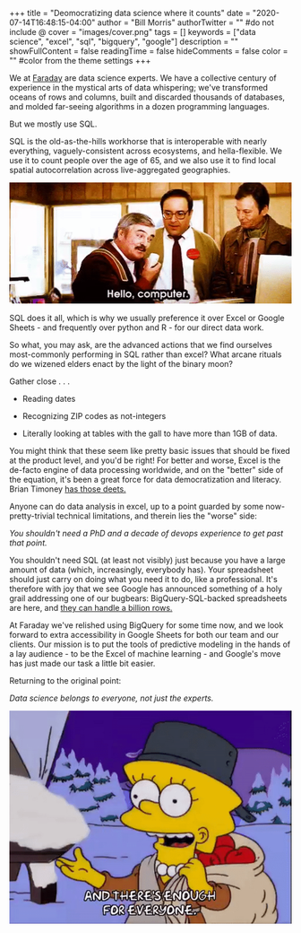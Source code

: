 +++
title = "Deomocratizing data science where it counts"
date = "2020-07-14T16:48:15-04:00"
author = "Bill Morris"
authorTwitter = "" #do not include @
cover = "images/cover.png"
tags = []
keywords = ["data science", "excel", "sql", "bigquery", "google"]
description = ""
showFullContent = false
readingTime = false
hideComments = false
color = "" #color from the theme settings
+++

We at [Faraday](https://faraday.ai/) are data science experts. We have a collective century of experience in the mystical arts of data whispering; we've transformed oceans of rows and columns, built and discarded thousands of databases, and molded far-seeing algorithms in a dozen programming languages.

But we mostly use SQL.

SQL is the old-as-the-hills workhorse that is interoperable with nearly everything, vaguely-consistent across ecosystems, and hella-flexible. We use it to count people over the age of 65, and we also use it to find local spatial autocorrelation across live-aggregated geographies.

![1](images/1.gif)

SQL does it all, which is why we usually preference it over Excel or Google Sheets - and frequently over python and R - for our direct data work.

So what, you may ask, are the advanced actions that we find ourselves most-commonly performing in SQL rather than excel? What arcane rituals do we wizened elders enact by the light of the binary moon?

Gather close . . .

- Reading dates

- Recognizing ZIP codes as not-integers

- Literally looking at tables with the gall to have more than 1GB of data. 

You might think that these seem like pretty basic issues that should be fixed at the product level, and you'd be right! For better and worse, Excel is the de-facto engine of data processing worldwide, and on the "better" side of the equation, it's been a great force for data democratization and literacy. Brian Timoney [has those deets.](https://mapbrief.com/2020/07/01/google-knew-we-didnt-want-to-kill-spreadsheets-we-wanted-a-billion-rows/)

Anyone can do data analysis in excel, up to a point guarded by some now-pretty-trivial technical limitations, and therein lies the "worse" side: 

*You shouldn't need a PhD and a decade of devops experience to get past that point.*

You shouldn't need SQL (at least not visibly) just because you have a large amount of data (which, increasingly, everybody has). Your spreadsheet should just carry on doing what you need it to do, like a professional. It's therefore with joy that we see Google has announced something of a holy grail addressing one of our bugbears: BigQuery-SQL-backed spreadsheets are here, and [they can handle a billion rows.](https://workspace.google.com/blog/product-announcements/connected-sheets-is-generally-available)

At Faraday we've relished using BigQuery for some time now, and we look forward to extra accessibility in Google Sheets for both our team and our clients. Our mission is to put the tools of predictive modeling in the hands of a lay audience - to be the Excel of machine learning - and Google's move has just made our task a little bit easier.

Returning to the original point: 

*Data science belongs to everyone, not just the experts.*

![2](images/2.gif)